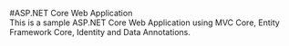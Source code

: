 #ASP.NET Core Web Application            
This is a sample ASP.NET Core Web Application using MVC Core, Entity Framework Core, Identity and Data Annotations.
